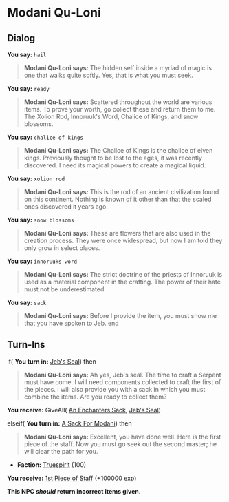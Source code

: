 # Modani Qu-Loni

## Dialog

**You say:** `hail`



>**Modani Qu-Loni says:** The hidden self inside a myriad of magic is one that walks quite softly. Yes, that is what you must seek.

**You say:** `ready`



>**Modani Qu-Loni says:** Scattered throughout the world are various items. To prove your worth, go collect these and return them to me. The Xolion Rod, Innoruuk's Word, Chalice of Kings, and snow blossoms.

**You say:** `chalice of kings`



>**Modani Qu-Loni says:** The Chalice of Kings is the chalice of elven kings. Previously thought to be lost to the ages, it was recently discovered. I need its magical powers to create a magical liquid.

**You say:** `xolion rod`



>**Modani Qu-Loni says:** This is the rod of an ancient civilization found on this continent. Nothing is known of it other than that the scaled ones discovered it years ago.

**You say:** `snow blossoms`



>**Modani Qu-Loni says:** These are flowers that are also used in the creation process. They were once widespread, but now I am told they only grow in select places.

**You say:** `innoruuks word`



>**Modani Qu-Loni says:** The strict doctrine of the priests of Innoruuk is used as a material component in the crafting. The power of their hate must not be underestimated.

**You say:** `sack`



>**Modani Qu-Loni says:** Before I provide the item, you must show me that you have spoken to Jeb.
end

## Turn-Ins





if( **You turn in:** [Jeb's Seal](/item/10604)) then 


>**Modani Qu-Loni says:** Ah yes, Jeb's seal. The time to craft a Serpent must have come. I will need components collected to craft the first of the pieces. I will also provide you with a sack in which you must combine the items. Are you ready to collect them?


 **You receive:** GiveAll( [An Enchanters Sack](/item/17861), [Jeb's Seal](/item/10604)) 

elseif( **You turn in:** [A Sack For Modani](/item/10635)) then


>**Modani Qu-Loni says:** Excellent, you have done well. Here is the first piece of the staff. Now you must go seek out the second master; he will clear the path for you.


* __Faction:__ [Truespirit](/faction/404) (100)


 **You receive:**  [1st Piece of Staff](/item/10610) (+100000 exp)

**This NPC *should* return incorrect items given.**





